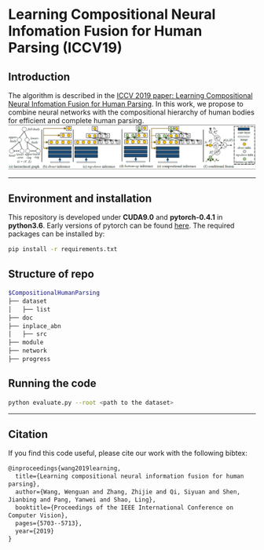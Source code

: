 # Learning Compositional Neural Infomation Fusion for Human Parsing (ICCV19)

## Introduction
The algorithm is described in the [ICCV 2019 paper: Learning Compositional Neural Infomation Fusion for Human Parsing](https://openaccess.thecvf.com/content_ICCV_2019/papers/Wang_Learning_Compositional_Neural_Information_Fusion_for_Human_Parsing_ICCV_2019_paper.pdf). 
In this work, we propose to combine neural networks with the compositional hierarchy of human bodies for efficient and complete human parsing.
![network](doc/network.png)
***

## Environment and installation
This repository is developed under **CUDA9.0** and **pytorch-0.4.1** in **python3.6**. Early versions of pytorch can be found [here](https://pytorch.org/previous-versions/). The required packages can be installed by:
```bash
pip install -r requirements.txt
```

## Structure of repo
````bash
$CompositionalHumanParsing
├── dataset
│   ├── list
├── doc
├── inplace_abn
│   ├── src
├── module
├── network
├── progress
````

## Running the code
```bash
python evaluate.py --root <path to the dataset>
```

***
## Citation
If you find this code useful, please cite our work with the following bibtex:
```
@inproceedings{wang2019learning,
  title={Learning compositional neural information fusion for human parsing},
  author={Wang, Wenguan and Zhang, Zhijie and Qi, Siyuan and Shen, Jianbing and Pang, Yanwei and Shao, Ling},
  booktitle={Proceedings of the IEEE International Conference on Computer Vision},
  pages={5703--5713},
  year={2019}
}
```
